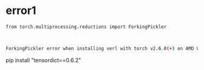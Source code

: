 
# error1
```bash
from torch.multiprocessing.reductions import ForkingPickler



ForkingPickler error when installing verl with torch v2.6.0(+) on AMD GPU #700

```
pip install "tensordict==0.6.2"
```